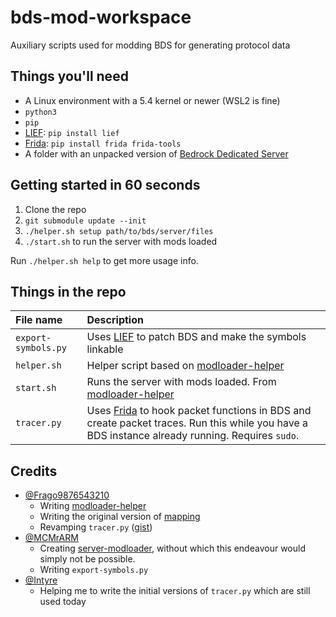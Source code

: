 # bds-mod-workspace
Auxiliary scripts used for modding BDS for generating protocol data

## Things you'll need
- A Linux environment with a 5.4 kernel or newer (WSL2 is fine)
- `python3`
- `pip`
- [LIEF](https://github.com/lief-project/LIEF): `pip install lief`
- [Frida](https://frida.re): `pip install frida frida-tools`
- A folder with an unpacked version of [Bedrock Dedicated Server](https://minecraft.net/download/server/bedrock)

## Getting started in 60 seconds
1. Clone the repo
2. `git submodule update --init`
3. `./helper.sh setup path/to/bds/server/files`
4. `./start.sh` to run the server with mods loaded

Run `./helper.sh help` to get more usage info.

## Things in the repo
| File name | Description |
|:----------|:------------|
| `export-symbols.py` | Uses [LIEF](https://github.com/lief-project/LIEF) to patch BDS and make the symbols linkable |
| `helper.sh` | Helper script based on [modloader-helper](https://github.com/Frago9876543210/modloader-helper) |
| `start.sh` | Runs the server with mods loaded. From [modloader-helper](https://github.com/Frago9876543210/modloader-helper) |
| `tracer.py` | Uses [Frida](https://frida.re) to hook packet functions in BDS and create packet traces. Run this while you have a BDS instance already running. Requires `sudo`. |

## Credits
- [@Frago9876543210](https://github.com/Frago9876543210)
  - Writing [modloader-helper](https://github.com/Frago9876543210/modloader-helper)
  - Writing the original version of [mapping](https://github.com/pmmp/mapping)
  - Revamping `tracer.py` ([gist](https://gist.github.com/Frago9876543210/2e5de55f1bb7e42594b73f5665391bf4#file-tracer-py))
- [@MCMrARM](https://github.com/MCMrARM)
  - Creating [server-modloader](https://github.com/minecraft-linux/server-modloader), without which this endeavour would simply not be possible.
  - Writing `export-symbols.py`
- [@Intyre](https://github.com/Intyre)
  - Helping me to write the initial versions of `tracer.py` which are still used today
